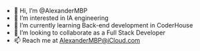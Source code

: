 - 👋 Hi, I’m @AlexanderMBP
- 👀 I’m interested in IA engineering 
- 🌱 I’m currently learning Back-end development in CoderHouse
- 💞️ I’m looking to collaborate as a Full Stack Developer
- 📫 Reach me at AlexanderMBP@iCloud.com

<!---
AlexanderMBP/AlexanderMBP is a ✨ special ✨ repository because its `README.md` (this file) appears on your GitHub profile.
You can click the Preview link to take a look at your changes.
--->

